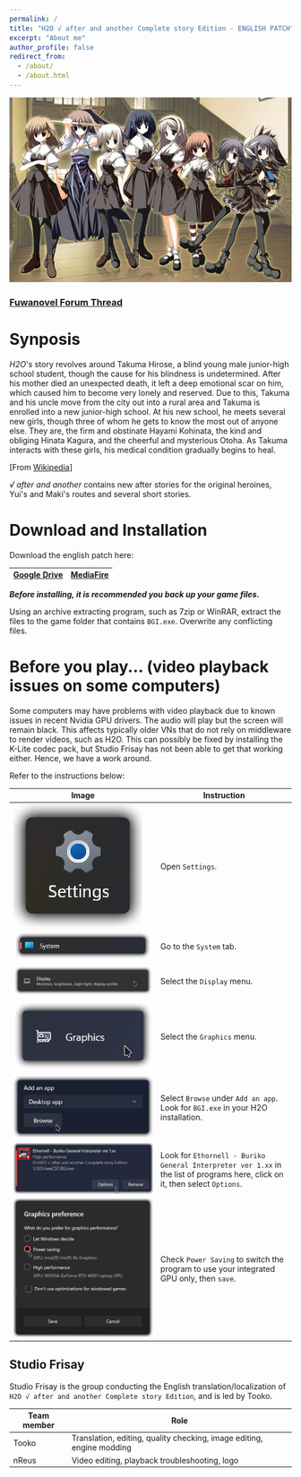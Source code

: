 ```yaml
---
permalink: /
title: "H2O √ after and another Complete story Edition - ENGLISH PATCH"
excerpt: "About me"
author_profile: false
redirect_from: 
  - /about/
  - /about.html
---
```


![front](/images/h2o.png)

### [Fuwanovel Forum Thread](https://forums.fuwanovel.net/topic/25582-studio-frisay-h2o-√-after-and-another-complete-story-edition-translation-project/)

Synposis
======
*H2O*'s story revolves around Takuma Hirose, a blind young male junior-high school student, though the cause for his blindness is undetermined. After his mother died an unexpected death, it left a deep emotional scar on him, which caused him to become very lonely and reserved. Due to this, Takuma and his uncle move from the city out into a rural area and Takuma is enrolled into a new junior-high school. At his new school, he meets several new girls, though three of whom he gets to know the most out of anyone else. They are, the firm and obstinate Hayami Kohinata, the kind and obliging Hinata Kagura, and the cheerful and mysterious Otoha. As Takuma interacts with these girls, his medical condition gradually begins to heal.

[From [Wikipedia](en.wikipedia.org/wiki/H2O:_Footprints_in_the_Sand)]

*√ after and another* contains new after stories for the original heroines, Yui's and Maki's routes and several short stories.

Download and Installation
======

Download the english patch here:

| [Google Drive]() | [MediaFire]() |
| ----------- | ----------- |


***Before installing, it is recommended you back up your game files.***

Using an archive extracting program, such as 7zip or WinRAR, extract the files to the game folder that contains `BGI.exe`. Overwrite any conflicting files.

Before you play... (video playback issues on some computers)
======
Some computers may have problems with video playback due to known issues in recent Nvidia GPU drivers. The audio will play but the screen will remain black.
This affects typically older VNs that do not rely on middleware to render videos, such as H2O. This can possibly be fixed by installing the K-Lite codec pack, but Studio Frisay has not been able to get that working either. Hence, we have a work around.

Refer to the instructions below:

| Image | Instruction |
| ----------- | ----------- |
| ![Editing a markdown file for a talk](/images/1_settingsIcon.png) | Open `Settings`. |
| ![Editing a markdown file for a talk](/images/2_systemTab.png) | Go to the `System` tab. |
| ![Editing a markdown file for a talk](/images/3_displayMenu.png) | Select the `Display` menu. |
| ![Editing a markdown file for a talk](/images/4_graphicsMenu.png) | Select the `Graphics` menu. |
| ![Editing a markdown file for a talk](/images/5_browseExe.png) | Select `Browse` under `Add an app`. Look for `BGI.exe` in your H2O installation. |
| ![Editing a markdown file for a talk](/images/6_openOption.png) | Look for `Ethornell - Buriko General Interpreter ver 1.xx` in the list of programs here, click on it, then select `Options`. |
| ![Editing a markdown file for a talk](/images/7_selectGPU.png) | Check `Power Saving` to switch the program to use your integrated GPU only, then `save`. |


Studio Frisay
------
Studio Frisay is the group conducting the English translation/localization of `H2O √ after and another Complete story Edition`, and is led by Tooko.

| Team member | Role |
| ----------- | ----------- |
| Tooko | Translation, editing, quality checking, image editing, engine modding |
| nReus | Video editing, playback troubleshooting, logo | 

